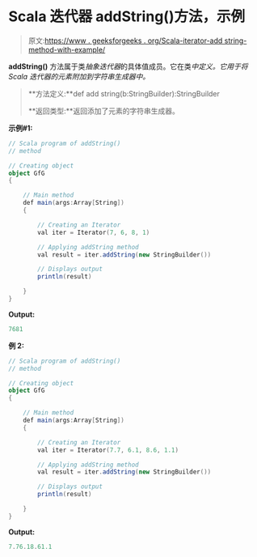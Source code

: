 # Scala 迭代器 addString()方法，示例

> 原文:[https://www . geeksforgeeks . org/Scala-iterator-add string-method-with-example/](https://www.geeksforgeeks.org/scala-iterator-addstring-method-with-example/)

**addString()** 方法属于类*抽象迭代器*的具体值成员。它在类*中定义。它用于将 Scala 迭代器的元素附加到字符串生成器中。*

> **方法定义:**def add string(b:StringBuilder):StringBuilder
> 
> **返回类型:**返回添加了元素的字符串生成器。

**示例#1:**

```scala
// Scala program of addString()
// method

// Creating object
object GfG
{ 

    // Main method
    def main(args:Array[String])
    {

        // Creating an Iterator 
        val iter = Iterator(7, 6, 8, 1)

        // Applying addString method 
        val result = iter.addString(new StringBuilder())

        // Displays output
        println(result)

    }
}
```

**Output:**

```scala
7681

```

**例 2:**

```scala
// Scala program of addString()
// method

// Creating object
object GfG
{ 

    // Main method
    def main(args:Array[String])
    {

        // Creating an Iterator 
        val iter = Iterator(7.7, 6.1, 8.6, 1.1)

        // Applying addString method 
        val result = iter.addString(new StringBuilder())

        // Displays output
        println(result)

    }
}
```

**Output:**

```scala
7.76.18.61.1

```